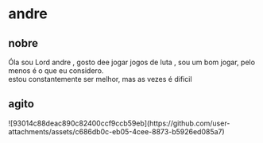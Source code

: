 <html>
    <body>
    <h1>
     andre
    </h1>
      <h2>
       nobre
      </h2>
        <title>
            pagina do maycon
        </title>
        <p>
            Óla sou Lord andre , gosto dee jogar jogos de luta , sou um bom jogar, pelo menos é o que eu considero.<br>    estou constantemente ser melhor, mas as vezes é dificil
        </p>
        <h2>agito</h2>
      ![93014c88deac890c82400ccf9ccb59eb](https://github.com/user-attachments/assets/c686db0c-eb05-4cee-8873-b5926ed085a7)
